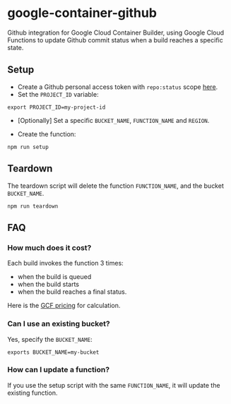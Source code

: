# google-container-github

Github integration for Google Cloud Container Builder, using Google Cloud Functions to update Github commit status when a build reaches a specific state.

## Setup
- Create a Github personal access token with `repo:status` scope [here](https://help.github.com/articles/creating-a-personal-access-token-for-the-command-line).
- Set the `PROJECT_ID` variable:
```
export PROJECT_ID=my-project-id
```
- [Optionally] Set a specific `BUCKET_NAME`, `FUNCTION_NAME` and `REGION`.

- Create the function:
```
npm run setup
```

## Teardown
The teardown script will delete the function `FUNCTION_NAME`, and the bucket `BUCKET_NAME`.
```
npm run teardown
```

## FAQ

### How much does it cost?
Each build invokes the function 3 times:
- when the build is queued
- when the build starts
- when the build reaches a final status.

Here is the [GCF pricing](https://cloud.google.com/functions/pricing) for calculation.
### Can I use an existing bucket?
Yes, specify the `BUCKET_NAME`:
```
exports BUCKET_NAME=my-bucket
```
### How can I update a function?
If you use the setup script with the same `FUNCTION_NAME`, it will update the existing function.
